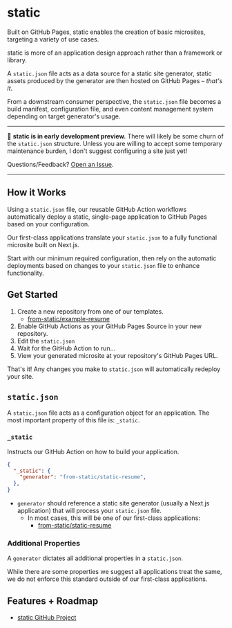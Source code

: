 # static

Built on GitHub Pages, static enables the creation of basic microsites, targeting a variety of use cases.

static is more of an application design approach rather than a framework or library.

A `static.json` file acts as a data source for a static site generator, static assets produced by the generator are then hosted on GitHub Pages – _that's it_.

From a downstream consumer perspective, the `static.json` file becomes a build manifest, configuration file, and even content management system depending on target generator's usage.

---

🧪 **static is in early development preview.** There will likely be some churn of the `static.json` structure. Unless you are willing to accept some temporary maintenance burden, I don't suggest configuring a site just yet!

Questions/Feedback? [Open an Issue](https://github.com/from-static/.github/issues).

---

## How it Works

Using a `static.json` file, our reusable GitHub Action workflows automatically deploy a static, single-page application to GitHub Pages based on your configuration.

Our first-class applications translate your `static.json` to a fully functional microsite built on Next.js.

Start with our minimum required configuration, then rely on the automatic deployments based on changes to your `static.json` file to enhance functionality.

## Get Started

1. Create a new repository from one of our templates.
   - [from-static/example-resume](https://github.com/from-static/example-resume)
2. Enable GitHub Actions as your GitHub Pages Source in your new repository.
3. Edit the `static.json`
4. Wait for the GitHub Action to run...
5. View your generated microsite at your repository's GitHub Pages URL.

That's it! Any changes you make to `static.json` will automatically redeploy your site.

## `static.json`

A `static.json` file acts as a configuration object for an application. The most important property of this file is: `_static`.

### `_static`

Instructs our GitHub Action on how to build your application.

```json
{
  "_static": {
    "generator": "from-static/static-resume",
  },
}
```
- `generator` should reference a static site generator (usually a Next.js application) that will process your `static.json` file. 
  - In most cases, this will be one of our first-class applications:
    - [from-static/static-resume](from-static/static-resume)

### Additional Properties

A `generator` dictates all additional properties in a `static.json`.

While there are some properties we suggest all applications treat the same, we do not enforce this standard outside of our first-class applications.

## Features + Roadmap

- [static GitHub Project](https://github.com/orgs/from-static/projects/1/views/1)
